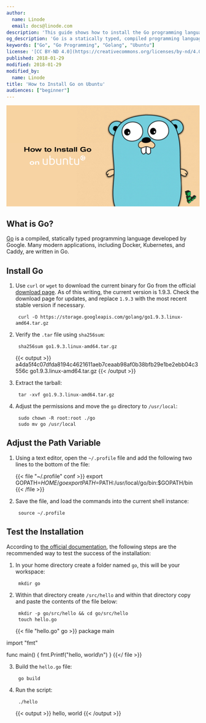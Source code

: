 ```yaml
---
author:
  name: Linode
  email: docs@linode.com
description: 'This guide shows how to install the Go programming language on Ubuntu.'
og_description: 'Go is a statically typed, compiled programming language developed by Google. This guide will show you how to install Go on Ubuntu.'
keywords: ["Go", "Go Programming", "Golang", "Ubuntu"]
license: '[CC BY-ND 4.0](https://creativecommons.org/licenses/by-nd/4.0)'
published: 2018-01-29
modified: 2018-01-29
modified_by:
  name: Linode
title: 'How to Install Go on Ubuntu'
audiences: ["beginner"]
---
```


![How to Install Go on Ubuntu](install-go-ubuntu-title.jpg "How to Install Go on Ubuntu")

## What is Go?

[Go](https://golang.org/) is a compiled, statically typed programming language developed by Google. Many modern applications, including Docker, Kubernetes, and Caddy, are written in Go.

## Install Go

1. Use `curl` or `wget` to download the current binary for Go from the official [download page](https://golang.org/dl/). As of this writing, the current version is 1.9.3. Check the download page for updates, and replace `1.9.3` with the most recent stable version if necessary.

        curl -O https://storage.googleapis.com/golang/go1.9.3.linux-amd64.tar.gz

2. Verify the `.tar` file using `sha256sum`:

        sha256sum go1.9.3.linux-amd64.tar.gz

    {{< output >}}
a4da5f4c07dfda8194c4621611aeb7ceaab98af0b38bfb29e1be2ebb04c3556c  go1.9.3.linux-amd64.tar.gz
{{< /output >}}

3. Extract the tarball:

        tar -xvf go1.9.3.linux-amd64.tar.gz

4. Adjust the permissions and move the `go` directory to `/usr/local`:

        sudo chown -R root:root ./go
        sudo mv go /usr/local

## Adjust the Path Variable

1. Using a text editor, open the `~/.profile` file and add the following two lines to the bottom of the file:

    {{< file "~/.profile" conf >}}
export GOPATH=$HOME/go
export PATH=$PATH:/usr/local/go/bin:$GOPATH/bin
{{< /file >}}

2. Save the file, and load the commands into the current shell instance:

        source ~/.profile

## Test the Installation

According to [the official documentation](https://golang.org/doc/install#testing), the following steps are the recommended way to test the success of the installation:

1. In your home directory create a folder named `go`, this will be your workspace:

        mkdir go

2. Within that directory create `/src/hello` and within that directory copy and paste the contents of the file below:

        mkdir -p go/src/hello && cd go/src/hello
        touch hello.go

    {{< file "hello.go" go >}}
package main

import "fmt"

func main() {
    fmt.Printf("hello, world\n")
}
{{</ file >}}

3. Build the `hello.go` file:

        go build

4. Run the script:

        ./hello

    {{< output >}}
hello, world
{{< /output >}}
